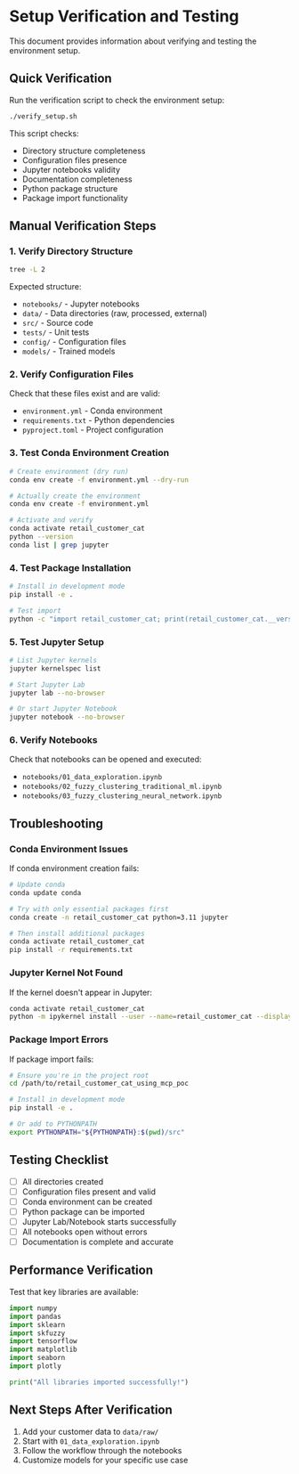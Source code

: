 # Setup Verification and Testing

This document provides information about verifying and testing the environment setup.

## Quick Verification

Run the verification script to check the environment setup:

```bash
./verify_setup.sh
```

This script checks:
- Directory structure completeness
- Configuration files presence
- Jupyter notebooks validity
- Documentation completeness
- Python package structure
- Package import functionality

## Manual Verification Steps

### 1. Verify Directory Structure

```bash
tree -L 2
```

Expected structure:
- `notebooks/` - Jupyter notebooks
- `data/` - Data directories (raw, processed, external)
- `src/` - Source code
- `tests/` - Unit tests
- `config/` - Configuration files
- `models/` - Trained models

### 2. Verify Configuration Files

Check that these files exist and are valid:
- `environment.yml` - Conda environment
- `requirements.txt` - Python dependencies
- `pyproject.toml` - Project configuration

### 3. Test Conda Environment Creation

```bash
# Create environment (dry run)
conda env create -f environment.yml --dry-run

# Actually create the environment
conda env create -f environment.yml

# Activate and verify
conda activate retail_customer_cat
python --version
conda list | grep jupyter
```

### 4. Test Package Installation

```bash
# Install in development mode
pip install -e .

# Test import
python -c "import retail_customer_cat; print(retail_customer_cat.__version__)"
```

### 5. Test Jupyter Setup

```bash
# List Jupyter kernels
jupyter kernelspec list

# Start Jupyter Lab
jupyter lab --no-browser

# Or start Jupyter Notebook
jupyter notebook --no-browser
```

### 6. Verify Notebooks

Check that notebooks can be opened and executed:
- `notebooks/01_data_exploration.ipynb`
- `notebooks/02_fuzzy_clustering_traditional_ml.ipynb`
- `notebooks/03_fuzzy_clustering_neural_network.ipynb`

## Troubleshooting

### Conda Environment Issues

If conda environment creation fails:
```bash
# Update conda
conda update conda

# Try with only essential packages first
conda create -n retail_customer_cat python=3.11 jupyter

# Then install additional packages
conda activate retail_customer_cat
pip install -r requirements.txt
```

### Jupyter Kernel Not Found

If the kernel doesn't appear in Jupyter:
```bash
conda activate retail_customer_cat
python -m ipykernel install --user --name=retail_customer_cat --display-name="Python (retail_customer_cat)"
```

### Package Import Errors

If package import fails:
```bash
# Ensure you're in the project root
cd /path/to/retail_customer_cat_using_mcp_poc

# Install in development mode
pip install -e .

# Or add to PYTHONPATH
export PYTHONPATH="${PYTHONPATH}:$(pwd)/src"
```

## Testing Checklist

- [ ] All directories created
- [ ] Configuration files present and valid
- [ ] Conda environment can be created
- [ ] Python package can be imported
- [ ] Jupyter Lab/Notebook starts successfully
- [ ] All notebooks open without errors
- [ ] Documentation is complete and accurate

## Performance Verification

Test that key libraries are available:

```python
import numpy
import pandas
import sklearn
import skfuzzy
import tensorflow
import matplotlib
import seaborn
import plotly

print("All libraries imported successfully!")
```

## Next Steps After Verification

1. Add your customer data to `data/raw/`
2. Start with `01_data_exploration.ipynb`
3. Follow the workflow through the notebooks
4. Customize models for your specific use case
